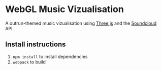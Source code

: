 # WebGL Music Vizualisation
A outrun-themed music vizualisation using [Three.js](https://threejs.org/) and the [Soundcloud](https://soundcloud.com/) API. 

## Install instructions
1. `npm install` to install dependencies
2. `webpack` to build 

